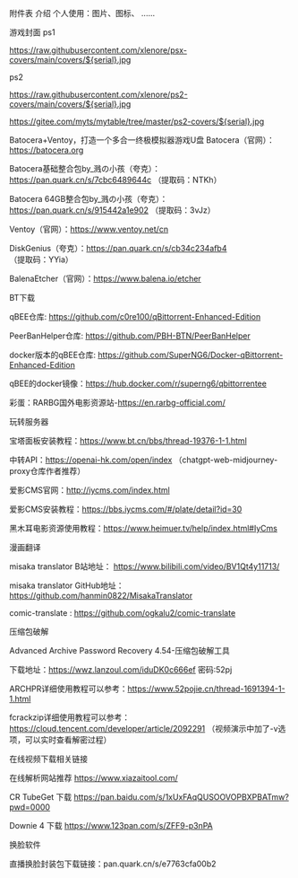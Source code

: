 附件表
介绍
个人使用：图片、图标、 ......

游戏封面
ps1

https://raw.githubusercontent.com/xlenore/psx-covers/main/covers/${serial}.jpg

ps2

https://raw.githubusercontent.com/xlenore/ps2-covers/main/covers/${serial}.jpg

https://gitee.com/myts/mytable/tree/master/ps2-covers/${serial}.jpg

Batocera+Ventoy，打造一个多合一终极模拟器游戏U盘
Batocera（官网）：https://batocera.org

Batocera基础整合包by_溅の小孩（夸克）：https://pan.quark.cn/s/7cbc6489644c （提取码：NTKh）

Batocera 64GB整合包by_溅の小孩（夸克）：https://pan.quark.cn/s/915442a1e902 （提取码：3vJz）

Ventoy（官网）：https://www.ventoy.net/cn

DiskGenius（夸克）：https://pan.quark.cn/s/cb34c234afb4 （提取码：YYia）

BalenaEtcher（官网）：https://www.balena.io/etcher

BT下载

qBEE仓库: https://github.com/c0re100/qBittorrent-Enhanced-Edition

PeerBanHelper仓库: https://github.com/PBH-BTN/PeerBanHelper

docker版本的qBEE仓库: https://github.com/SuperNG6/Docker-qBittorrent-Enhanced-Edition

qBEE的docker镜像：https://hub.docker.com/r/superng6/qbittorrentee

彩蛋：RARBG国外电影资源站-https://en.rarbg-official.com/

玩转服务器

宝塔面板安装教程：https://www.bt.cn/bbs/thread-19376-1-1.html

中转API：https://openai-hk.com/open/index （chatgpt-web-midjourney-proxy仓库作者推荐）

爱影CMS官网：http://iycms.com/index.html

爱影CMS安装教程：https://bbs.iycms.com/#/plate/detail?id=30

黑木耳电影资源使用教程：https://www.heimuer.tv/help/index.html#IyCms

漫画翻译

misaka translator B站地址： https://www.bilibili.com/video/BV1Qt4y11713/

misaka translator GitHub地址：https://github.com/hanmin0822/MisakaTranslator

comic-translate : https://github.com/ogkalu2/comic-translate

压缩包破解

Advanced Archive Password Recovery 4.54-压缩包破解工具

下载地址：https://wwz.lanzoul.com/iduDK0c666ef 密码:52pj

ARCHPR详细使用教程可以参考：https://www.52pojie.cn/thread-1691394-1-1.html

fcrackzip详细使用教程可以参考：https://cloud.tencent.com/developer/article/2092291 （视频演示中加了-v选项，可以实时查看解密过程）

在线视频下载相关链接

在线解析网站推荐 https://www.xiazaitool.com/

CR TubeGet 下载 https://pan.baidu.com/s/1xUxFAqQUSOOVOPBXPBATmw?pwd=0000

Downie 4 下载 https://www.123pan.com/s/ZFF9-p3nPA

换脸软件

直播换脸封装包下载链接：pan.quark.cn/s/e7763cfa00b2
